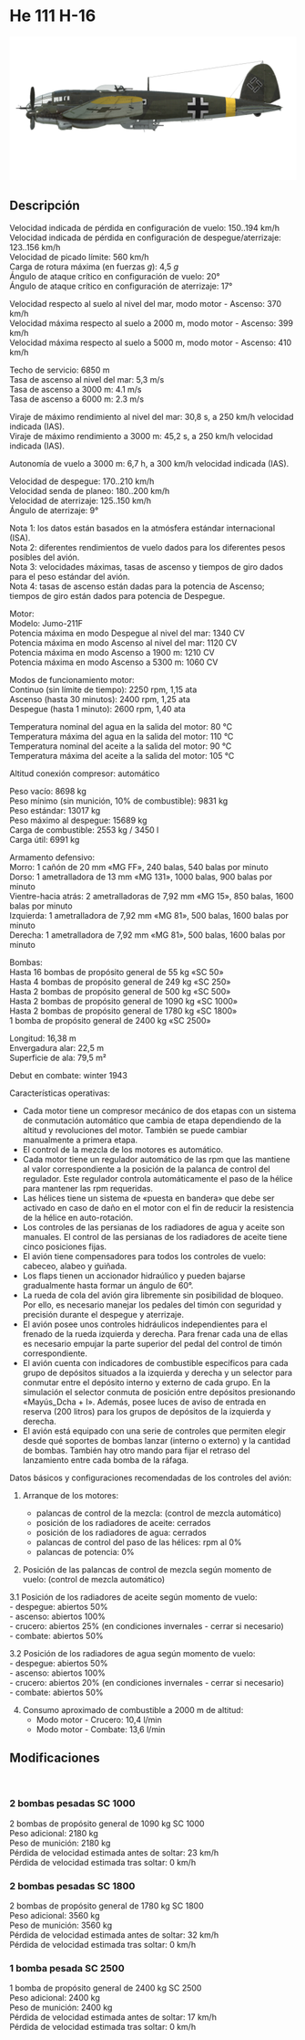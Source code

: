 # He 111 H-16  
  
![he111h16](../images/he111h16.png)  
  
## Descripción  
  
Velocidad indicada de pérdida en configuración de vuelo: 150..194 km/h  
Velocidad indicada de pérdida en configuración de despegue/aterrizaje: 123..156 km/h  
Velocidad de picado límite: 560 km/h  
Carga de rotura máxima (en fuerzas <i>g</i>): 4,5 <i>g</i>  
Ángulo de ataque crítico en configuración de vuelo: 20°  
Ángulo de ataque crítico en configuración de aterrizaje: 17°  
  
Velocidad respecto al suelo al nivel del mar, modo motor - Ascenso: 370 km/h  
Velocidad máxima respecto al suelo a 2000 m, modo motor - Ascenso: 399 km/h  
Velocidad máxima respecto al suelo a 5000 m, modo motor - Ascenso: 410 km/h  
  
Techo de servicio: 6850 m  
Tasa de ascenso al nivel del mar: 5,3 m/s  
Tasa de ascenso a 3000 m: 4.1 m/s  
Tasa de ascenso a 6000 m: 2.3 m/s  
  
Viraje de máximo rendimiento al nivel del mar: 30,8 s, a 250 km/h velocidad indicada (IAS).  
Viraje de máximo rendimiento a 3000 m: 45,2 s, a 250 km/h velocidad indicada (IAS).  
  
Autonomía de vuelo a 3000 m: 6,7 h, a 300 km/h velocidad indicada (IAS).  
  
Velocidad de despegue: 170..210 km/h  
Velocidad senda de planeo: 180..200 km/h  
Velocidad de aterrizaje: 125..150 km/h  
Ángulo de aterrizaje: 9°  
  
Nota 1: los datos están basados en la atmósfera estándar internacional (ISA).  
Nota 2: diferentes rendimientos de vuelo dados para los diferentes pesos posibles del avión.  
Nota 3: velocidades máximas, tasas de ascenso y tiempos de giro dados para el peso estándar del avión.  
Nota 4: tasas de ascenso están dadas para la potencia de Ascenso; tiempos de giro están dados para potencia de Despegue.  
  
Motor:  
Modelo: Jumo-211F  
Potencia máxima en modo Despegue al nivel del mar: 1340 CV  
Potencia máxima en modo Ascenso al nivel del mar: 1120 CV  
Potencia máxima en modo Ascenso a 1900 m: 1210 CV  
Potencia máxima en modo Ascenso a 5300 m: 1060 CV  
  
Modos de funcionamiento motor:  
Continuo (sin límite de tiempo): 2250 rpm, 1,15 ata  
Ascenso (hasta 30 minutos): 2400 rpm, 1,25 ata  
Despegue (hasta 1 minuto): 2600 rpm, 1,40 ata  
  
Temperatura nominal del agua en la salida del motor: 80 °C  
Temperatura máxima del agua en la salida del motor: 110 °C  
Temperatura nominal del aceite a la salida del motor: 90 °C  
Temperatura máxima del aceite a la salida del motor: 105 °C  
  
Altitud conexión compresor: automático   
  
Peso vacío: 8698 kg  
Peso mínimo (sin munición, 10% de combustible): 9831 kg  
Peso estándar: 13017 kg  
Peso máximo al despegue: 15689 kg  
Carga de combustible: 2553 kg / 3450 l  
Carga útil: 6991 kg  
  
Armamento defensivo:  
Morro: 1 cañón de 20 mm «MG FF», 240 balas, 540 balas por minuto  
Dorso: 1 ametralladora de 13 mm «MG 131», 1000 balas, 900 balas por minuto  
Vientre-hacia atrás: 2 ametralladoras de 7,92 mm «MG 15», 850 balas, 1600 balas por minuto  
Izquierda: 1 ametralladora de 7,92 mm «MG 81», 500 balas, 1600 balas por minuto  
Derecha: 1 ametralladora de 7,92 mm «MG 81», 500 balas, 1600 balas por minuto  
  
Bombas:  
Hasta 16 bombas de propósito general de 55 kg «SC 50»  
Hasta 4 bombas de propósito general de 249 kg «SC 250»  
Hasta 2 bombas de propósito general de 500 kg «SC 500»  
Hasta 2 bombas de propósito general de 1090 kg «SC 1000»  
Hasta 2 bombas de propósito general de 1780 kg «SC 1800»  
1 bomba de propósito general de 2400 kg «SC 2500»  
  
Longitud: 16,38 m  
Envergadura alar: 22,5 m  
Superficie de ala: 79,5 m²  
  
Debut en combate: winter 1943  
  
Características operativas:  
- Cada motor tiene un compresor mecánico de dos etapas con un sistema de conmutación automático que cambia de etapa dependiendo de la altitud y revoluciones del motor. También se puede cambiar manualmente a primera etapa.  
- El control de la mezcla de los motores es automático.  
- Cada motor tiene un regulador automático de las rpm que las mantiene al valor correspondiente a la posición de la palanca de control del regulador. Este regulador controla automáticamente el paso de la hélice para mantener las rpm requeridas.  
- Las hélices tiene un sistema de «puesta en bandera» que debe ser activado en caso de daño en el motor con el fin de reducir la resistencia de la hélice en auto-rotación.  
- Los controles de las persianas de los radiadores de agua y aceite son manuales. El control de las persianas de los radiadores de aceite tiene cinco posiciones fijas.  
- El avión tiene compensadores para todos los controles de vuelo: cabeceo, alabeo y guiñada.  
- Los flaps tienen un accionador hidraúlico y pueden bajarse gradualmente hasta formar un ángulo de 60°.  
- La rueda de cola del avión gira libremente sin posibilidad de bloqueo. Por ello, es necesario manejar los pedales del timón con seguridad y precisión durante el despegue y aterrizaje.  
- El avión posee unos controles hidráulicos independientes para el frenado de la rueda izquierda y derecha. Para frenar cada una de ellas es necesario empujar la parte superior del pedal del control de timón correspondiente.  
- El avión cuenta con indicadores de combustible específicos para cada grupo de depósitos situados a la izquierda y derecha y un selector para conmutar entre el depósito interno y externo de cada grupo. En la simulación el selector conmuta de posición entre depósitos presionando «Mayús_Dcha + I». Además, posee luces de aviso de entrada en reserva (200 litros) para los grupos de depósitos de la izquierda y derecha.  
- El avión está equipado con una serie de controles que permiten elegir desde qué soportes de bombas lanzar (interno o externo) y la cantidad de bombas. También hay otro mando para fijar el retraso del lanzamiento entre cada bomba de la ráfaga.  
  
Datos básicos y configuraciones recomendadas de los controles del avión:  
1. Arranque de los motores:  
	- palancas de control de la mezcla: (control de mezcla automático)  
	- posición de los radiadores de aceite: cerrados  
	- posición de los radiadores de agua: cerrados  
	- palancas de control del paso de las hélices: rpm al 0%  
	- palancas de potencia: 0%  
  
2. Posición de las palancas de control de mezcla según momento de vuelo: (control de mezcla automático)  
  
3.1 Posición de los radiadores de aceite según momento de vuelo:  
	- despegue: abiertos 50%  
	- ascenso: abiertos 100%  
	- crucero: abiertos 25% (en condiciones invernales - cerrar si necesario)  
	- combate: abiertos 50%  
  
3.2 Posición de los radiadores de agua según momento de vuelo:  
	- despegue: abiertos 50%  
	- ascenso: abiertos 100%  
	- crucero: abiertos 20% (en condiciones invernales - cerrar si necesario)  
	- combate: abiertos 50%  
  
4. Consumo aproximado de combustible a 2000 m de altitud:  
	- Modo motor - Crucero: 10,4 l/min  
	- Modo motor - Combate: 13,6 l/min  
  
## Modificaciones  
  ﻿
  
### 2 bombas pesadas SC 1000  
  
2 bombas de propósito general de 1090 kg SC 1000  
Peso adicional: 2180 kg  
Peso de munición: 2180 kg  
Pérdida de velocidad estimada antes de soltar: 23 km/h  
Pérdida de velocidad estimada tras soltar: 0 km/h  ﻿
  
### 2 bombas pesadas SC 1800  
  
2 bombas de propósito general de 1780 kg SC 1800  
Peso adicional: 3560 kg  
Peso de munición: 3560 kg  
Pérdida de velocidad estimada antes de soltar: 32 km/h  
Pérdida de velocidad estimada tras soltar: 0 km/h  ﻿
  
### 1 bomba pesada SC 2500  
  
1 bomba de propósito general de 2400 kg SC 2500  
Peso adicional: 2400 kg  
Peso de munición: 2400 kg  
Pérdida de velocidad estimada antes de soltar: 17 km/h  
Pérdida de velocidad estimada tras soltar: 0 km/h  